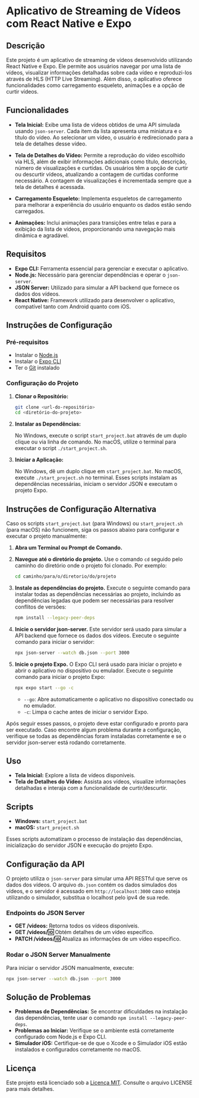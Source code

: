 # Aplicativo de Streaming de Vídeos com React Native e Expo

## Descrição

Este projeto é um aplicativo de streaming de vídeos desenvolvido utilizando React Native e Expo. Ele permite aos usuários navegar por uma lista de vídeos, visualizar informações detalhadas sobre cada vídeo e reproduzi-los através de HLS (HTTP Live Streaming). Além disso, o aplicativo oferece funcionalidades como carregamento esqueleto, animações e a opção de curtir vídeos.

## Funcionalidades

- **Tela Inicial:** Exibe uma lista de vídeos obtidos de uma API simulada usando `json-server`. Cada item da lista apresenta uma miniatura e o título do vídeo. Ao selecionar um vídeo, o usuário é redirecionado para a tela de detalhes desse vídeo.

- **Tela de Detalhes do Vídeo:** Permite a reprodução do vídeo escolhido via HLS, além de exibir informações adicionais como título, descrição, número de visualizações e curtidas. Os usuários têm a opção de curtir ou descurtir vídeos, atualizando a contagem de curtidas conforme necessário. A contagem de visualizações é incrementada sempre que a tela de detalhes é acessada.

- **Carregamento Esqueleto:** Implementa esqueletos de carregamento para melhorar a experiência do usuário enquanto os dados estão sendo carregados.

- **Animações:** Inclui animações para transições entre telas e para a exibição da lista de vídeos, proporcionando uma navegação mais dinâmica e agradável.

## Requisitos

- **Expo CLI:** Ferramenta essencial para gerenciar e executar o aplicativo.
- **Node.js:** Necessário para gerenciar dependências e operar o `json-server`.
- **JSON Server:** Utilizado para simular a API backend que fornece os dados dos vídeos.
- **React Native:** Framework utilizado para desenvolver o aplicativo, compatível tanto com Android quanto com iOS.

## Instruções de Configuração

### Pré-requisitos

- Instalar o [Node.js](https://nodejs.org/)
- Instalar o [Expo CLI](https://docs.expo.dev/get-started/installation/)
- Ter o [Git](https://git-scm.com/) instalado

### Configuração do Projeto

1. **Clonar o Repositório:**

   ```bash
   git clone <url-do-repositório>
   cd <diretório-do-projeto>
   ```

2. **Instalar as Dependências:**

   No Windows, execute o script `start_project.bat` através de um duplo clique ou via linha de comando. No macOS, utilize o terminal para executar o script `./start_project.sh`.

3. **Iniciar a Aplicação:**

   No Windows, dê um duplo clique em `start_project.bat`. No macOS, execute `./start_project.sh` no terminal. Esses scripts instalam as dependências necessárias, iniciam o servidor JSON e executam o projeto Expo.

## Instruções de Configuração Alternativa

Caso os scripts `start_project.bat` (para Windows) ou `start_project.sh` (para macOS) não funcionem, siga os passos abaixo para configurar e executar o projeto manualmente:

1. **Abra um Terminal ou Prompt de Comando.**

2. **Navegue até o diretório do projeto.** Use o comando `cd` seguido pelo caminho do diretório onde o projeto foi clonado. Por exemplo:

   ```bash
   cd caminho/para/o/diretorio/do/projeto
   ```

3. **Instale as dependências do projeto.** Execute o seguinte comando para instalar todas as dependências necessárias ao projeto, incluindo as dependências legadas que podem ser necessárias para resolver conflitos de versões:

   ```bash
   npm install --legacy-peer-deps
   ```

4. **Inicie o servidor json-server.** Este servidor será usado para simular a API backend que fornece os dados dos vídeos. Execute o seguinte comando para iniciar o servidor:

   ```bash
   npx json-server --watch db.json --port 3000
   ```

5. **Inicie o projeto Expo.** O Expo CLI será usado para iniciar o projeto e abrir o aplicativo no dispositivo ou emulador. Execute o seguinte comando para iniciar o projeto Expo:

   ```bash
   npx expo start --go -c
   ```

   - `--go`: Abre automaticamente o aplicativo no dispositivo conectado ou no emulador.
   - `-c`: Limpa o cache antes de iniciar o servidor Expo.

Após seguir esses passos, o projeto deve estar configurado e pronto para ser executado. Caso encontre algum problema durante a configuração, verifique se todas as dependências foram instaladas corretamente e se o servidor json-server está rodando corretamente.

## Uso

- **Tela Inicial:** Explore a lista de vídeos disponíveis.
- **Tela de Detalhes do Vídeo:** Assista aos vídeos, visualize informações detalhadas e interaja com a funcionalidade de curtir/descurtir.

## Scripts

- **Windows:** `start_project.bat`
- **macOS:** `start_project.sh`

Esses scripts automatizam o processo de instalação das dependências, inicialização do servidor JSON e execução do projeto Expo.

## Configuração da API

O projeto utiliza o `json-server` para simular uma API RESTful que serve os dados dos vídeos. O arquivo `db.json` contém os dados simulados dos vídeos, e o servidor é acessado em `http://localhost:3000` caso esteja utilizando o simulador, substitua o localhost pelo ipv4 de sua rede.

### Endpoints do JSON Server

- **GET /videos:** Retorna todos os vídeos disponíveis.
- **GET /videos/:id:** Obtém detalhes de um vídeo específico.
- **PATCH /videos/:id:** Atualiza as informações de um vídeo específico.

### Rodar o JSON Server Manualmente

Para iniciar o servidor JSON manualmente, execute:

```bash
npx json-server --watch db.json --port 3000
```

## Solução de Problemas

- **Problemas de Dependências:** Se encontrar dificuldades na instalação das dependências, tente usar o comando `npm install --legacy-peer-deps`.
- **Problemas ao Iniciar:** Verifique se o ambiente está corretamente configurado com Node.js e Expo CLI.
- **Simulador iOS:** Certifique-se de que o Xcode e o Simulador iOS estão instalados e configurados corretamente no macOS.

## Licença

Este projeto está licenciado sob a [Licença MIT](LICENSE). Consulte o arquivo LICENSE para mais detalhes.
